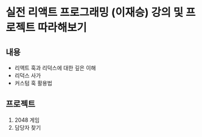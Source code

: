 # 실전 리액트 프로그래밍 (이재승) 강의 및 프로젝트 따라해보기

## 내용

- 리액트 훅과 리덕스에 대한 깊은 이해
- 리덕스 사가
- 커스텀 훅 활용법

## 프로젝트

1. 2048 게임
2. 담당자 찾기
